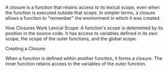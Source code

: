 A closure is a function that retains access to its lexical scope, even when the function is executed outside that scope. In simpler terms, a closure allows a function to "remember" the environment in which it was created.

How Closures Work
Lexical Scope: A function's scope is determined by its position in the source code. It has access to variables defined in its own scope, the scope of the outer functions, and the global scope.

Creating a Closure:

When a function is defined within another function, it forms a closure. The inner function retains access to the variables of the outer function.